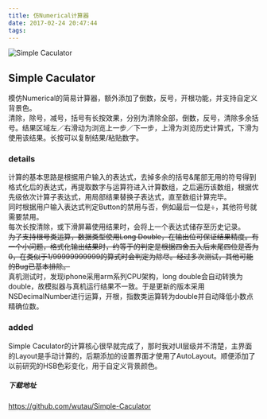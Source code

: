 ```yaml
---
title: 仿Numerical计算器
date: 2017-02-24 20:47:44
tags:
---
```

![Simple Caculator](http://ob9hppsg4.bkt.clouddn.com/Simple%20Caculator.gif)

## Simple Caculator  
模仿Numerical的简易计算器，额外添加了倒数，反号，开根功能，并支持自定义背景色。  
清除，除号，减号，括号有长按效果，分别为清除全部，倒数，反号，清除多余括号。结果区域左／右滑动为浏览上一步／下一步，上滑为浏览历史计算式，下滑为使用该结果。长按可以复制结果/粘贴数字。  
 
### details
计算的基本思路是根据用户输入的表达式，去掉多余的括号&尾部无用的符号得到格式化后的表达式，再提取数字与运算符进入计算数组，之后遍历该数组，根据优先级依次计算子表达式，用局部结果替换子表达式，直至数组计算完毕。  
同时根据用户输入表达式判定Button的禁用与否，例如最后一位是÷，其他符号就需要禁用。  
每次长按清除，或下滑屏幕使用结果时，会将上一个表达式储存至历史记录。  
~~为了支持根号类运算，数据类型使用Long Double，在输出位可保证结果精度。有一个小问题，格式化输出结果时，约等于的判定是根据四舍五入后末尾四位是否为0，在类似于1/99999999999的算式时会判定为除尽。经过多次测试，其他可能的Bug已基本排除。~~  
真机测试时，发现iphone采用arm系列CPU架构，long double会自动转换为double，故模拟器与真机运行结果不一致。于是更新的版本采用NSDecimalNumber进行运算，开根，指数类运算转为double并自动降低小数点精确位数。  

### added
Simple Caculator的计算核心很早就完成了，那时我对UI层级并不清楚，主界面的Layout是手动计算的，后期添加的设置界面才使用了AutoLayout。顺便添加了以前研究的HSB色彩变化，用于自定义背景颜色。  
##### 下载地址  
https://github.com/wutau/Simple-Caculator
